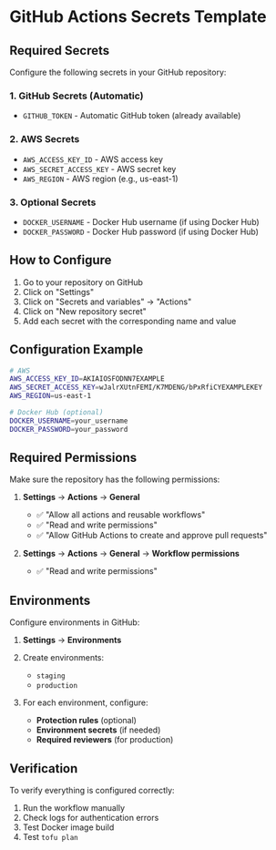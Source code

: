 # GitHub Actions Secrets Template

## Required Secrets

Configure the following secrets in your GitHub repository:

### 1. GitHub Secrets (Automatic)
- `GITHUB_TOKEN` - Automatic GitHub token (already available)

### 2. AWS Secrets
- `AWS_ACCESS_KEY_ID` - AWS access key
- `AWS_SECRET_ACCESS_KEY` - AWS secret key
- `AWS_REGION` - AWS region (e.g., us-east-1)

### 3. Optional Secrets
- `DOCKER_USERNAME` - Docker Hub username (if using Docker Hub)
- `DOCKER_PASSWORD` - Docker Hub password (if using Docker Hub)

## How to Configure

1. Go to your repository on GitHub
2. Click on "Settings"
3. Click on "Secrets and variables" → "Actions"
4. Click on "New repository secret"
5. Add each secret with the corresponding name and value

## Configuration Example

```bash
# AWS
AWS_ACCESS_KEY_ID=AKIAIOSFODNN7EXAMPLE
AWS_SECRET_ACCESS_KEY=wJalrXUtnFEMI/K7MDENG/bPxRfiCYEXAMPLEKEY
AWS_REGION=us-east-1

# Docker Hub (optional)
DOCKER_USERNAME=your_username
DOCKER_PASSWORD=your_password
```

## Required Permissions

Make sure the repository has the following permissions:

1. **Settings** → **Actions** → **General**
   - ✅ "Allow all actions and reusable workflows"
   - ✅ "Read and write permissions"
   - ✅ "Allow GitHub Actions to create and approve pull requests"

2. **Settings** → **Actions** → **General** → **Workflow permissions**
   - ✅ "Read and write permissions"

## Environments

Configure environments in GitHub:

1. **Settings** → **Environments**
2. Create environments:
   - `staging`
   - `production`

3. For each environment, configure:
   - **Protection rules** (optional)
   - **Environment secrets** (if needed)
   - **Required reviewers** (for production)

## Verification

To verify everything is configured correctly:

1. Run the workflow manually
2. Check logs for authentication errors
3. Test Docker image build
4. Test `tofu plan` 